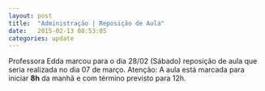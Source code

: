 ```yaml
---
layout: post
title:  "Administração | Reposição de Aula"
date:   2015-02-13 08:53:05
categories: update
---
```


Professora Edda marcou para o dia 28/02 (Sábado) reposição de aula que seria realizada no dia 07 de março.
Atenção: A aula está marcada para iniciar **8h** da manhã e com término previsto para 12h.
